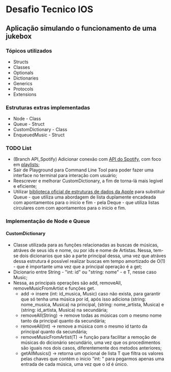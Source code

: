 # Desafio Tecnico IOS
## Aplicação simulando o funcionamento de uma jukebox

### Tópicos utilizados
* Structs
* Classes
* Optionals
* Dictionaries
* Generics
* Protocols
* Extensions

### Estruturas extras implementadas

* Node - Class
* Queue - Struct
* CustomDictionary - Class
* EnqueuedMusic - Struct

### TODO List

* (Branch API_Spotify) Adicionar conexão com [API do Spotify](https://developer.spotify.com/documentation/web-api), com foco em [playlists](https://developer.spotify.com/documentation/web-api/reference/get-playlists-tracks);
* Sair de Playground para Command Line Tool para poder fazer uma interface no terminal para interação com usuário;
* Reescrever e melhorar CustomDictionary, a fim de torna-lá mais legivel e eficiente;
* Utilizar [biblioteca oficial de estruturas de dados da Apple](https://github.com/apple/swift-collections) para substituir Queue - que utiliza uma abordagem de lista duplamente encadeada com apontamentos para o inicio e fim - pela Deque - que utiliza listas circulares com com apontamentos para o inicio e fim.

### Implementação de Node e Queue

#### CustomDictionary
* Classe utilizada para as funções relacionadas as buscas de músicas, atráves de seus ids e nome, ou por ids e nome de Artistas. Nessa, tem-se dois dicionarios que são a parte principal dessa, uma vez que atráves dessa estrutura é possível realizar buscas em tempo amortizado de O(1) - que é importante uma vez que a principal operação é a get;
* Dicionario entre String - "int: id" ou "string: nome" - e T, nesse caso Music;
* Nessa, as principais operações são add, removeAll, removeMusicFromArtist e funções get.
  * add -> insere (int: id_musica, Music) caso não exista, para garantir que só tenha uma música por id, após isso adiciona (string: nome_musica, Musica) na principal, (string: nome_artista, Musica) e (string: id_artista, Musica) na secundária;
  * removeAll(String) -> remove todas as músicas com o mesmo nome tanto da principal quanto da secundária;
  * removeAll(Int) -> remove a música com o mesmo id tanto da principal quanto da secundária;
  * removeMusicFromArtist(T) -> função para facilitar a remoção de músicas do dicionário secundário, uma vez que os procedimentos são iguais nos dois casos, diferentemente dos metodos anteriores;
  * getAllMusics() -> retorna um opcional de lista T que filtra os valores pelas chaves que contém o inicio "int: " para pegarmos apenas uma entrada de cada música, uma vez que o id é único. 
